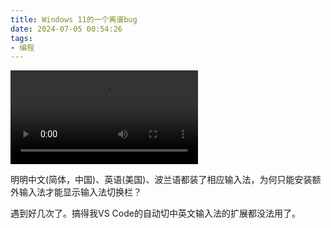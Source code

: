 ```yaml
---
title: Windows 11的一个离谱bug
date: 2024-07-05 00:54:26
tags: 
- 编程
---
```


<video controls>
<source src="./Windows-11的一个离谱bug/output.mp4" type="video/mp4" />
</video>

明明中文(简体，中国)、英语(美国)、波兰语都装了相应输入法，为何只能安装额外输入法才能显示输入法切换栏？

<!-- more -->

遇到好几次了。搞得我VS Code的自动切中英文输入法的扩展都没法用了。